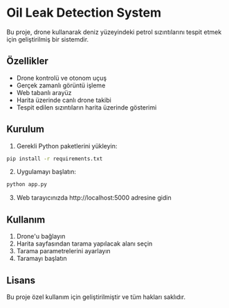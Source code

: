 # Oil Leak Detection System

Bu proje, drone kullanarak deniz yüzeyindeki petrol sızıntılarını tespit etmek için geliştirilmiş bir sistemdir.

## Özellikler

- Drone kontrolü ve otonom uçuş
- Gerçek zamanlı görüntü işleme
- Web tabanlı arayüz
- Harita üzerinde canlı drone takibi
- Tespit edilen sızıntıların harita üzerinde gösterimi

## Kurulum

1. Gerekli Python paketlerini yükleyin:
```bash
pip install -r requirements.txt
```

2. Uygulamayı başlatın:
```bash
python app.py
```

3. Web tarayıcınızda http://localhost:5000 adresine gidin

## Kullanım

1. Drone'u bağlayın
2. Harita sayfasından tarama yapılacak alanı seçin
3. Tarama parametrelerini ayarlayın
4. Taramayı başlatın

## Lisans

Bu proje özel kullanım için geliştirilmiştir ve tüm hakları saklıdır. 